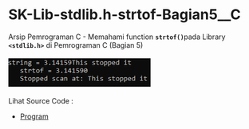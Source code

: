 # SK-Lib-stdlib.h-strtof-Bagian5__C
Arsip Pemrograman C - Memahami function <code><b>strtof()</b></code>pada Library <code><b>&lt;stdlib.h></b></code> di Pemrograman C (Bagian 5)<br><br>
<img src="https://github.com/RizkyKhapidsyah/SK-Lib-stdlib.h-strtof-Bagian5__C/blob/master/SK-Lib-stdlib.h-strtof-Bagian5__C/x64/result/001.PNG"><br><br>
Lihat Source Code : <br>
- <a href="https://github.com/RizkyKhapidsyah/SK-Lib-stdlib.h-strtof-Bagian5__C/blob/master/SK-Lib-stdlib.h-strtof-Bagian5__C/Source.c">Program</a>
